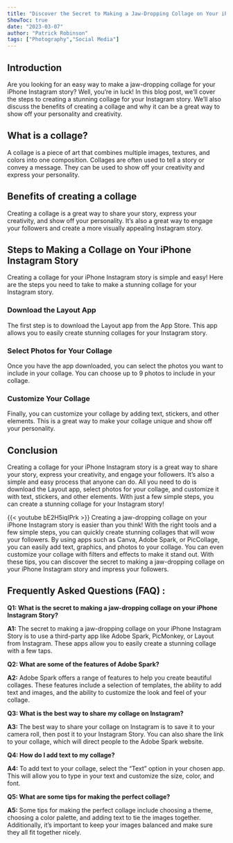 ```yaml
---
title: "Discover the Secret to Making a Jaw-Dropping Collage on Your iPhone Instagram Story!"
ShowToc: true 
date: "2023-03-07"
author: "Patrick Robinson" 
tags: ["Photography","Social Media"]
---
```

## Introduction 

Are you looking for an easy way to make a jaw-dropping collage for your iPhone Instagram story? Well, you’re in luck! In this blog post, we’ll cover the steps to creating a stunning collage for your Instagram story. We’ll also discuss the benefits of creating a collage and why it can be a great way to show off your personality and creativity. 

## What is a collage? 

A collage is a piece of art that combines multiple images, textures, and colors into one composition. Collages are often used to tell a story or convey a message. They can be used to show off your creativity and express your personality. 

## Benefits of creating a collage 

Creating a collage is a great way to share your story, express your creativity, and show off your personality. It’s also a great way to engage your followers and create a more visually appealing Instagram story. 

## Steps to Making a Collage on Your iPhone Instagram Story 

Creating a collage for your iPhone Instagram story is simple and easy! Here are the steps you need to take to make a stunning collage for your Instagram story. 

### Download the Layout App 

The first step is to download the Layout app from the App Store. This app allows you to easily create stunning collages for your Instagram story. 

### Select Photos for Your Collage 

Once you have the app downloaded, you can select the photos you want to include in your collage. You can choose up to 9 photos to include in your collage. 

### Customize Your Collage 

Finally, you can customize your collage by adding text, stickers, and other elements. This is a great way to make your collage unique and show off your personality. 

## Conclusion 

Creating a collage for your iPhone Instagram story is a great way to share your story, express your creativity, and engage your followers. It’s also a simple and easy process that anyone can do. All you need to do is download the Layout app, select photos for your collage, and customize it with text, stickers, and other elements. With just a few simple steps, you can create a stunning collage for your Instagram story!

{{< youtube bE2H5iqIPrk >}} 
Creating a jaw-dropping collage on your iPhone Instagram story is easier than you think! With the right tools and a few simple steps, you can quickly create stunning collages that will wow your followers. By using apps such as Canva, Adobe Spark, or PicCollage, you can easily add text, graphics, and photos to your collage. You can even customize your collage with filters and effects to make it stand out. With these tips, you can discover the secret to making a jaw-dropping collage on your iPhone Instagram story and impress your followers.

## Frequently Asked Questions (FAQ) :
**Q1: What is the secret to making a jaw-dropping collage on your iPhone Instagram Story?**

**A1:** The secret to making a jaw-dropping collage on your iPhone Instagram Story is to use a third-party app like Adobe Spark, PicMonkey, or Layout from Instagram. These apps allow you to easily create a stunning collage with a few taps.

**Q2: What are some of the features of Adobe Spark?**

**A2:** Adobe Spark offers a range of features to help you create beautiful collages. These features include a selection of templates, the ability to add text and images, and the ability to customize the look and feel of your collage.

**Q3: What is the best way to share my collage on Instagram?**

**A3:** The best way to share your collage on Instagram is to save it to your camera roll, then post it to your Instagram Story. You can also share the link to your collage, which will direct people to the Adobe Spark website.

**Q4: How do I add text to my collage?**

**A4:** To add text to your collage, select the “Text” option in your chosen app. This will allow you to type in your text and customize the size, color, and font.

**Q5: What are some tips for making the perfect collage?**

**A5:** Some tips for making the perfect collage include choosing a theme, choosing a color palette, and adding text to tie the images together. Additionally, it’s important to keep your images balanced and make sure they all fit together nicely.


